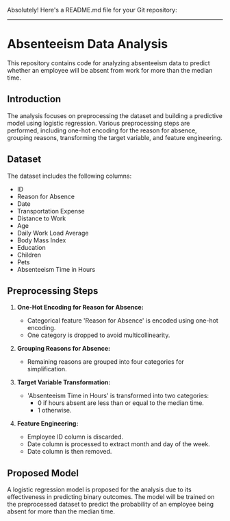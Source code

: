 Absolutely! Here's a README.md file for your Git repository:

---

# Absenteeism Data Analysis

This repository contains code for analyzing absenteeism data to predict whether an employee will be absent from work for more than the median time.

## Introduction

The analysis focuses on preprocessing the dataset and building a predictive model using logistic regression. Various preprocessing steps are performed, including one-hot encoding for the reason for absence, grouping reasons, transforming the target variable, and feature engineering.

## Dataset

The dataset includes the following columns:

- ID
- Reason for Absence
- Date
- Transportation Expense
- Distance to Work
- Age
- Daily Work Load Average
- Body Mass Index
- Education
- Children
- Pets
- Absenteeism Time in Hours

## Preprocessing Steps

1. **One-Hot Encoding for Reason for Absence:**
   - Categorical feature 'Reason for Absence' is encoded using one-hot encoding.
   - One category is dropped to avoid multicollinearity.

2. **Grouping Reasons for Absence:**
   - Remaining reasons are grouped into four categories for simplification.

3. **Target Variable Transformation:**
   - 'Absenteeism Time in Hours' is transformed into two categories:
     - 0 if hours absent are less than or equal to the median time.
     - 1 otherwise.

4. **Feature Engineering:**
   - Employee ID column is discarded.
   - Date column is processed to extract month and day of the week.
   - Date column is then removed.

## Proposed Model

A logistic regression model is proposed for the analysis due to its effectiveness in predicting binary outcomes. The model will be trained on the preprocessed dataset to predict the probability of an employee being absent for more than the median time.
